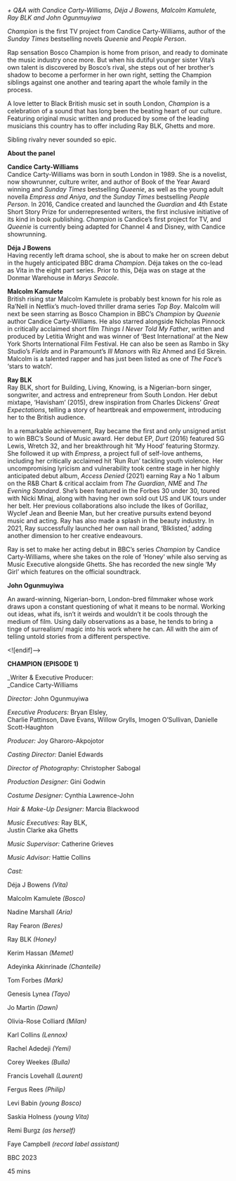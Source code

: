 
_+ Q&A with Candice Carty-Williams, Déja J Bowens, Malcolm Kamulete,  Ray BLK and John Ogunmuyiwa_

_Champion_ is the first TV project from Candice Carty-Williams, author of the _Sunday Times_ bestselling novels _Queenie_ and _People Person_.

Rap sensation Bosco Champion is home from prison, and ready to dominate the music industry once more. But when his dutiful younger sister Vita’s own talent is discovered by Bosco’s rival, she steps out of her brother’s shadow to become a performer in her own right, setting the Champion siblings against one another and tearing apart the whole family in the process.

A love letter to Black British music set in south London, _Champion_ is a celebration of a sound that has long been the beating heart of our culture. Featuring original music written and produced by some of the leading musicians this country has to offer including Ray BLK, Ghetts and more.

Sibling rivalry never sounded so epic.

**About the panel**

**Candice Carty-Williams**  
Candice Carty-Williams was born in south London in 1989. She is a novelist, now showrunner, culture writer, and author of Book of the Year Award winning and _Sunday Times_ bestselling _Queenie_, as well as the young adult novella _Empress and Aniya_, _and_ the _Sunday Times_ bestselling _People Person_.  In 2016, Candice created and launched the _Guardian_ and 4th Estate Short Story Prize for underrepresented writers, the first inclusive initiative of its kind in book publishing. _Champion_ is Candice’s first project for TV, and _Queenie_ is currently being adapted for Channel 4 and Disney, with Candice showrunning.

**Déja J Bowens**  
Having recently left drama school, she is about to make her on screen debut in the hugely anticipated BBC drama  _Champion_. Déja takes on the co-lead as Vita in the eight part series. Prior to this, Déja was on stage at the Donmar Warehouse in _Marys Seacole_.

**Malcolm Kamulete**  
British rising star Malcolm Kamulete is probably best known for his role as Ra’Nell in Netflix’s much-loved thriller drama series _Top_ _Boy_. Malcolm will next be seen starring as Bosco Champion in BBC’s _Champion_ by _Queenie_ author Candice Carty-Williams. He also starred alongside Nicholas Pinnock in critically acclaimed short film _Things I Never Told My Father_, written and produced by Letitia Wright and was winner of ‘Best International’ at the New York Shorts International Film Festival. He can also be seen as Rambo in Sky Studio’s _Fields_ and in Paramount’s _Ill Manors_ with Riz Ahmed and Ed Skrein.  
Malcolm is a talented rapper and has just been listed as one of _The_ _Face_’s ‘stars to watch’.

**Ray BLK**  
Ray BLK, short for Building, Living, Knowing, is a Nigerian-born singer, songwriter, and actress and entrepreneur from South London. Her debut mixtape, ‘Havisham’ (2015), drew inspiration from Charles Dickens’ _Great_ _Expectations_, telling a story of heartbreak and empowerment, introducing her to the British audience.

In a remarkable achievement, Ray became the first and only unsigned artist to win BBC’s Sound of Music award. Her debut EP, _Durt_ (2016) featured SG Lewis, Wretch 32, and her breakthrough hit ‘My Hood’ featuring Stormzy. She followed it up with _Empress_, a project full of self-love anthems, including her critically acclaimed hit ‘Run Run’ tackling youth violence. Her uncompromising lyricism and vulnerability took centre stage in her highly anticipated debut album, _Access_ _Denied_ (2021) earning Ray a No 1 album on the R&B Chart & critical acclaim from _The Guardian_, _NME_ and _The Evening Standard_. She’s been featured in the Forbes 30 under 30, toured with Nicki Minaj, along with having her own sold out US and UK tours under her belt. Her previous collaborations also include the likes of Gorillaz, Wyclef Jean and Beenie Man, but her creative pursuits extend beyond music and acting. Ray has also made a splash in the beauty industry. In 2021, Ray successfully launched her own nail brand, ‘Blklisted,’ adding another dimension to her creative endeavours.

Ray is set to make her acting debut in BBC’s series _Champion_ by Candice Carty-Williams, where she takes on the role of ‘Honey’ while also serving as Music Executive alongside Ghetts. She has recorded the new single ‘My Girl’ which features on the official soundtrack.

**John Ogunmuyiwa**

An award-winning, Nigerian-born, London-bred filmmaker whose work draws upon a constant questioning of what it means to be normal. Working out ideas, what ifs, isn’t it weirds and wouldn’t it be cools through the medium of film. Using daily observations as a base, he tends to bring a tinge of surrealism/ magic into his work where he can. All with the aim of telling untold stories from a different perspective.

<![endif]-->

**CHAMPION (EPISODE 1)**

_Writer & Executive Producer:  
_Candice Carty-Williams

_Director:_ John Ogunmuyiwa

_Executive Producers:_ Bryan Elsley,  
Charlie Pattinson, Dave Evans, Willow Grylls, Imogen O’Sullivan, Danielle Scott-Haughton

_Producer:_ Joy Gharoro-Akpojotor

_Casting Director:_ Daniel Edwards

_Director of Photography:_ Christopher Sabogal

_Production Designer:_ Gini Godwin

_Costume Designer:_ Cynthia Lawrence-John

_Hair & Make-Up Designer:_ Marcia Blackwood

_Music Executives:_ Ray BLK,  
Justin Clarke aka Ghetts

_Music Supervisor:_ Catherine Grieves

_Music Advisor:_ Hattie Collins

_Cast:_

Déja J Bowens _(Vita)_

Malcolm Kamulete _(Bosco)_

Nadine Marshall _(Aria)_

Ray Fearon _(Beres)_

Ray BLK _(Honey)_

Kerim Hassan _(Memet)_

Adeyinka Akinrinade _(Chantelle)_

Tom Forbes _(Mark)_

Genesis Lynea _(Tayo)_

Jo Martin _(Dawn)_

Olivia-Rose Colliard _(Milan)_

Karl Collins _(Lennox)_

Rachel Adedeji _(Yemi)_

Corey Weekes _(Bulla)_

Francis Lovehall _(Laurent)_

Fergus Rees _(Philip)_

Levi Babin _(young Bosco)_

Saskia Holness _(young Vita)_

Remi Burgz _(as herself)_

Faye Campbell _(record label assistant)_

BBC 2023

45 mins
<!--stackedit_data:
eyJoaXN0b3J5IjpbLTE4Mjg0NjI4MzZdfQ==
-->